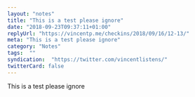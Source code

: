 ```yaml
---
layout: "notes"
title: "This is a test please ignore"
date: "2018-09-23T09:37:11+01:00"
replyUrl: "https://vincentp.me/checkins/2018/09/16/12-13/"
meta: "This is a test please ignore"
category: "Notes"
tags:  ""
syndication:  "https://twitter.com/vincentlistens/"
twitterCard: false
---
```

This is a test please ignore
